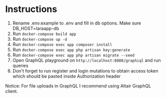 # Instructions

1. Rename .env.example to .env and fill in db options. Make sure DB_HOST=laraapp-db
2. Run `docker-compose build app`
3. Run `docker-compose up -d`
4. Run `docker-compose exec app composer install`
5. Run `docker-compose exec app php artisan key:generate`
6. Run `docker-compose exec app php artisan migrate --seed`
7. Open GraphQL playground on `http://localhost:8080/graphiql` and run queries
8. Don't forget to run register and login mutations to obtain access token which should be pasted inside Authorization header

Notice: For file uploads in GraphQL I recommend using Altair GraphQL client.
